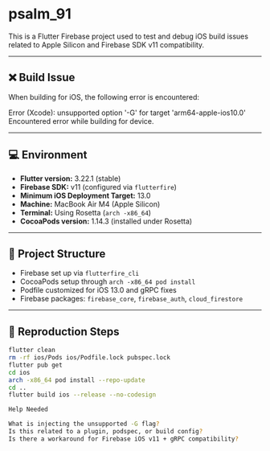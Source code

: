 # psalm_91

This is a Flutter Firebase project used to test and debug iOS build issues related to Apple Silicon and Firebase SDK v11 compatibility.

---

## ❌ Build Issue

When building for iOS, the following error is encountered:

Error (Xcode): unsupported option '-G' for target 'arm64-apple-ios10.0'
Encountered error while building for device.


---

## 💻 Environment

- **Flutter version:** 3.22.1 (stable)
- **Firebase SDK:** v11 (configured via `flutterfire`)
- **Minimum iOS Deployment Target:** 13.0
- **Machine:** MacBook Air M4 (Apple Silicon)
- **Terminal:** Using Rosetta (`arch -x86_64`)
- **CocoaPods version:** 1.14.3 (installed under Rosetta)

---

## 📁 Project Structure

- Firebase set up via `flutterfire_cli`
- CocoaPods setup through `arch -x86_64 pod install`
- Podfile customized for iOS 13.0 and gRPC fixes
- Firebase packages: `firebase_core`, `firebase_auth`, `cloud_firestore`

---

## 🧪 Reproduction Steps

```bash
flutter clean
rm -rf ios/Pods ios/Podfile.lock pubspec.lock
flutter pub get
cd ios
arch -x86_64 pod install --repo-update
cd ..
flutter build ios --release --no-codesign

Help Needed

What is injecting the unsupported -G flag?
Is this related to a plugin, podspec, or build config?
Is there a workaround for Firebase iOS v11 + gRPC compatibility?

